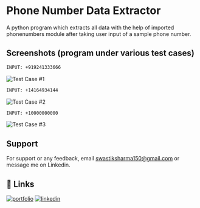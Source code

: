 
# Phone Number Data Extractor

A python program which extracts all data with the help of imported phonenumbers
module after taking user input of a sample phone number.
## Screenshots (program under various test cases)

```bash
INPUT: +919241333666
```
![Test Case #1](https://imgur.com/MpLVjzG.png)

```bash
INPUT: +14164934144
```
![Test Case #2](https://imgur.com/BxnDZoP.png)

```bash
INPUT: +10000000000
```
![Test Case #3](https://imgur.com/PayDMJK.png)


## Support

For support or any feedback, email swastiksharma150@gmail.com or 
message me on Linkedin.


## 🔗 Links
[![portfolio](https://img.shields.io/badge/my_portfolio-000?style=for-the-badge&logo=ko-fi&logoColor=white)](https://swastiksharma.netlify.app)
[![linkedin](https://img.shields.io/badge/linkedin-0A66C2?style=for-the-badge&logo=linkedin&logoColor=white)](https://www.linkedin.com/in/swastik-sharma-80129b224/)